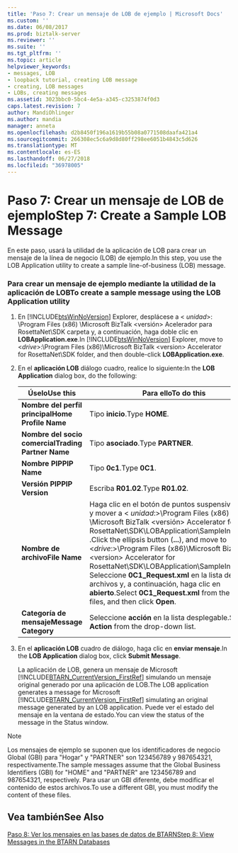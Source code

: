 ```yaml
---
title: 'Paso 7: Crear un mensaje de LOB de ejemplo | Microsoft Docs'
ms.custom: ''
ms.date: 06/08/2017
ms.prod: biztalk-server
ms.reviewer: ''
ms.suite: ''
ms.tgt_pltfrm: ''
ms.topic: article
helpviewer_keywords:
- messages, LOB
- loopback tutorial, creating LOB message
- creating, LOB messages
- LOBs, creating messages
ms.assetid: 3023bbc0-5bc4-4e5a-a345-c3253874f0d3
caps.latest.revision: 7
author: MandiOhlinger
ms.author: mandia
manager: anneta
ms.openlocfilehash: d2b8450f196a1619b55b08a0771508daafa421a4
ms.sourcegitcommit: 266308ec5c6a9d8d80ff298ee6051b4843c5d626
ms.translationtype: MT
ms.contentlocale: es-ES
ms.lasthandoff: 06/27/2018
ms.locfileid: "36978005"
---
```

# <a name="step-7-create-a-sample-lob-message"></a><span data-ttu-id="76cc4-102">Paso 7: Crear un mensaje de LOB de ejemplo</span><span class="sxs-lookup"><span data-stu-id="76cc4-102">Step 7: Create a Sample LOB Message</span></span>
<span data-ttu-id="76cc4-103">En este paso, usará la utilidad de la aplicación de LOB para crear un mensaje de la línea de negocio (LOB) de ejemplo.</span><span class="sxs-lookup"><span data-stu-id="76cc4-103">In this step, you use the LOB Application utility to create a sample line-of-business (LOB) message.</span></span>  

### <a name="to-create-a-sample-message-using-the-lob-application-utility"></a><span data-ttu-id="76cc4-104">Para crear un mensaje de ejemplo mediante la utilidad de la aplicación de LOB</span><span class="sxs-lookup"><span data-stu-id="76cc4-104">To create a sample message using the LOB Application utility</span></span>  

1. <span data-ttu-id="76cc4-105">En [!INCLUDE[btsWinNoVersion](../../includes/btswinnoversion-md.md)] Explorer, desplácese a \< *unidad*\>: \Program Files (x86) \Microsoft BizTalk \<versión\> Acelerador para RosettaNet\SDK carpeta y, a continuación, haga doble clic en **LOBApplication.exe**.</span><span class="sxs-lookup"><span data-stu-id="76cc4-105">In [!INCLUDE[btsWinNoVersion](../../includes/btswinnoversion-md.md)] Explorer, move to \<*drive*\>:\Program Files (x86)\Microsoft BizTalk \<version\> Accelerator for RosettaNet\SDK folder, and then double-click **LOBApplication.exe**.</span></span>  

2. <span data-ttu-id="76cc4-106">En el **aplicación LOB** diálogo cuadro, realice lo siguiente:</span><span class="sxs-lookup"><span data-stu-id="76cc4-106">In the **LOB Application** dialog box, do the following:</span></span>  


   |       <span data-ttu-id="76cc4-107">**Úselo**</span><span class="sxs-lookup"><span data-stu-id="76cc4-107">**Use this**</span></span>       |                                                                                                                       <span data-ttu-id="76cc4-108">**Para ello**</span><span class="sxs-lookup"><span data-stu-id="76cc4-108">**To do this**</span></span>                                                                                                                       |
   |--------------------------|------------------------------------------------------------------------------------------------------------------------------------------------------------------------------------------------------------------------------------------------------------|
   |  <span data-ttu-id="76cc4-109">**Nombre del perfil principal**</span><span class="sxs-lookup"><span data-stu-id="76cc4-109">**Home Profile Name**</span></span>   |                                                                                                                       <span data-ttu-id="76cc4-110">Tipo **inicio**.</span><span class="sxs-lookup"><span data-stu-id="76cc4-110">Type **HOME**.</span></span>                                                                                                                       |
   | <span data-ttu-id="76cc4-111">**Nombre del socio comercial**</span><span class="sxs-lookup"><span data-stu-id="76cc4-111">**Trading Partner Name**</span></span> |                                                                                                                     <span data-ttu-id="76cc4-112">Tipo **asociado**.</span><span class="sxs-lookup"><span data-stu-id="76cc4-112">Type **PARTNER**.</span></span>                                                                                                                      |
   |       <span data-ttu-id="76cc4-113">**Nombre PIP**</span><span class="sxs-lookup"><span data-stu-id="76cc4-113">**PIP Name**</span></span>       |                                                                                                                       <span data-ttu-id="76cc4-114">Tipo **0c1**.</span><span class="sxs-lookup"><span data-stu-id="76cc4-114">Type **0C1**.</span></span>                                                                                                                        |
   |     <span data-ttu-id="76cc4-115">**Versión PIP**</span><span class="sxs-lookup"><span data-stu-id="76cc4-115">**PIP Version**</span></span>      |                                                                                                                      <span data-ttu-id="76cc4-116">Escriba **R01.02**.</span><span class="sxs-lookup"><span data-stu-id="76cc4-116">Type **R01.02**.</span></span>                                                                                                                      |
   |      <span data-ttu-id="76cc4-117">**Nombre de archivo**</span><span class="sxs-lookup"><span data-stu-id="76cc4-117">**File Name**</span></span>       | <span data-ttu-id="76cc4-118">Haga clic en el botón de puntos suspensivos (**...** ) y mover a \< *unidad*:\>\Program Files (x86) \Microsoft BizTalk \<versión\> Accelerator for RosettaNet\SDK\LOBApplication\SampleInstances .</span><span class="sxs-lookup"><span data-stu-id="76cc4-118">Click the ellipsis button (**...**), and move to \<*drive*:\>\Program Files (x86)\Microsoft BizTalk \<version\> Accelerator for RosettaNet\SDK\LOBApplication\SampleInstances.</span></span> <span data-ttu-id="76cc4-119">Seleccione **0C1_Request.xml** en la lista de archivos y, a continuación, haga clic en **abierto**.</span><span class="sxs-lookup"><span data-stu-id="76cc4-119">Select **0C1_Request.xml** from the list of files, and then click **Open**.</span></span> |
   |   <span data-ttu-id="76cc4-120">**Categoría de mensaje**</span><span class="sxs-lookup"><span data-stu-id="76cc4-120">**Message Category**</span></span>   |                                                                                                         <span data-ttu-id="76cc4-121">Seleccione **acción** en la lista desplegable.</span><span class="sxs-lookup"><span data-stu-id="76cc4-121">Select **Action** from the drop-down list.</span></span>                                                                                                         |


3. <span data-ttu-id="76cc4-122">En el **aplicación LOB** cuadro de diálogo, haga clic en **enviar mensaje**.</span><span class="sxs-lookup"><span data-stu-id="76cc4-122">In the **LOB Application** dialog box, click **Submit Message**.</span></span>  

   <span data-ttu-id="76cc4-123">La aplicación de LOB, genera un mensaje de Microsoft [!INCLUDE[BTARN_CurrentVersion_FirstRef](../../includes/btarn-currentversion-firstref-md.md)] simulando un mensaje original generado por una aplicación de LOB.</span><span class="sxs-lookup"><span data-stu-id="76cc4-123">The LOB application generates a message for Microsoft [!INCLUDE[BTARN_CurrentVersion_FirstRef](../../includes/btarn-currentversion-firstref-md.md)] simulating an original message generated by an LOB application.</span></span> <span data-ttu-id="76cc4-124">Puede ver el estado del mensaje en la ventana de estado.</span><span class="sxs-lookup"><span data-stu-id="76cc4-124">You can view the status of the message in the Status window.</span></span>  

> [!NOTE]
>  <span data-ttu-id="76cc4-125">Los mensajes de ejemplo se suponen que los identificadores de negocio Global (GBI) para "Hogar" y "PARTNER" son 123456789 y 987654321, respectivamente.</span><span class="sxs-lookup"><span data-stu-id="76cc4-125">The sample messages assume that the Global Business Identifiers (GBI) for "HOME" and "PARTNER" are 123456789 and 987654321, respectively.</span></span> <span data-ttu-id="76cc4-126">Para usar un GBI diferente, debe modificar el contenido de estos archivos.</span><span class="sxs-lookup"><span data-stu-id="76cc4-126">To use a different GBI, you must modify the content of these files.</span></span>  

## <a name="see-also"></a><span data-ttu-id="76cc4-127">Vea también</span><span class="sxs-lookup"><span data-stu-id="76cc4-127">See Also</span></span>  
 [<span data-ttu-id="76cc4-128">Paso 8: Ver los mensajes en las bases de datos de BTARN</span><span class="sxs-lookup"><span data-stu-id="76cc4-128">Step 8: View Messages in the BTARN Databases</span></span>](../../adapters-and-accelerators/accelerator-rosettanet/step-8-view-messages-in-the-btarn-databases.md)
